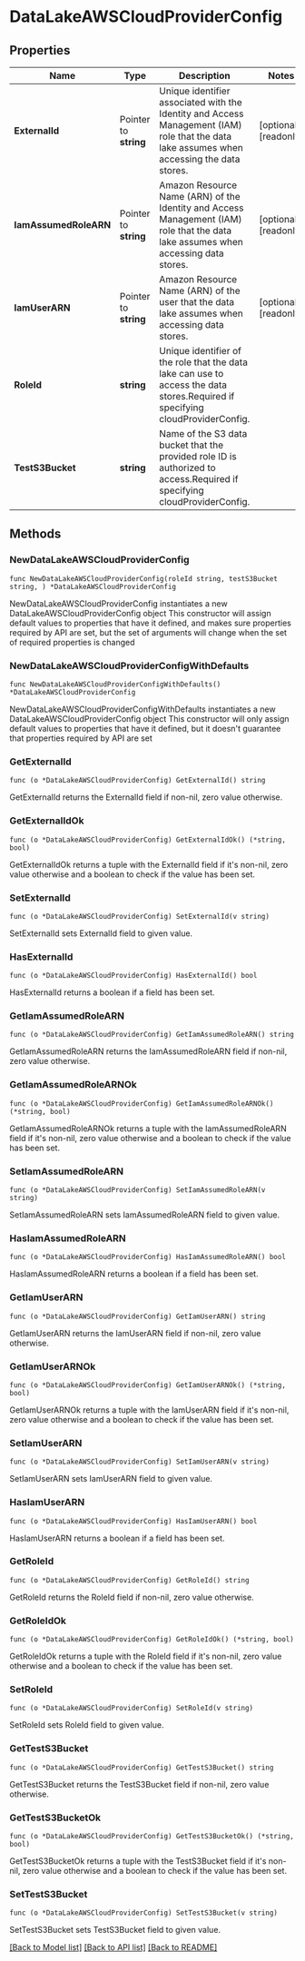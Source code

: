 # DataLakeAWSCloudProviderConfig

## Properties

Name | Type | Description | Notes
------------ | ------------- | ------------- | -------------
**ExternalId** | Pointer to **string** | Unique identifier associated with the Identity and Access Management (IAM) role that the data lake assumes when accessing the data stores. | [optional] [readonly] 
**IamAssumedRoleARN** | Pointer to **string** | Amazon Resource Name (ARN) of the Identity and Access Management (IAM) role that the data lake assumes when accessing data stores. | [optional] [readonly] 
**IamUserARN** | Pointer to **string** | Amazon Resource Name (ARN) of the user that the data lake assumes when accessing data stores. | [optional] [readonly] 
**RoleId** | **string** | Unique identifier of the role that the data lake can use to access the data stores.Required if specifying cloudProviderConfig. | 
**TestS3Bucket** | **string** | Name of the S3 data bucket that the provided role ID is authorized to access.Required if specifying cloudProviderConfig. | 

## Methods

### NewDataLakeAWSCloudProviderConfig

`func NewDataLakeAWSCloudProviderConfig(roleId string, testS3Bucket string, ) *DataLakeAWSCloudProviderConfig`

NewDataLakeAWSCloudProviderConfig instantiates a new DataLakeAWSCloudProviderConfig object
This constructor will assign default values to properties that have it defined,
and makes sure properties required by API are set, but the set of arguments
will change when the set of required properties is changed

### NewDataLakeAWSCloudProviderConfigWithDefaults

`func NewDataLakeAWSCloudProviderConfigWithDefaults() *DataLakeAWSCloudProviderConfig`

NewDataLakeAWSCloudProviderConfigWithDefaults instantiates a new DataLakeAWSCloudProviderConfig object
This constructor will only assign default values to properties that have it defined,
but it doesn't guarantee that properties required by API are set

### GetExternalId

`func (o *DataLakeAWSCloudProviderConfig) GetExternalId() string`

GetExternalId returns the ExternalId field if non-nil, zero value otherwise.

### GetExternalIdOk

`func (o *DataLakeAWSCloudProviderConfig) GetExternalIdOk() (*string, bool)`

GetExternalIdOk returns a tuple with the ExternalId field if it's non-nil, zero value otherwise
and a boolean to check if the value has been set.

### SetExternalId

`func (o *DataLakeAWSCloudProviderConfig) SetExternalId(v string)`

SetExternalId sets ExternalId field to given value.

### HasExternalId

`func (o *DataLakeAWSCloudProviderConfig) HasExternalId() bool`

HasExternalId returns a boolean if a field has been set.

### GetIamAssumedRoleARN

`func (o *DataLakeAWSCloudProviderConfig) GetIamAssumedRoleARN() string`

GetIamAssumedRoleARN returns the IamAssumedRoleARN field if non-nil, zero value otherwise.

### GetIamAssumedRoleARNOk

`func (o *DataLakeAWSCloudProviderConfig) GetIamAssumedRoleARNOk() (*string, bool)`

GetIamAssumedRoleARNOk returns a tuple with the IamAssumedRoleARN field if it's non-nil, zero value otherwise
and a boolean to check if the value has been set.

### SetIamAssumedRoleARN

`func (o *DataLakeAWSCloudProviderConfig) SetIamAssumedRoleARN(v string)`

SetIamAssumedRoleARN sets IamAssumedRoleARN field to given value.

### HasIamAssumedRoleARN

`func (o *DataLakeAWSCloudProviderConfig) HasIamAssumedRoleARN() bool`

HasIamAssumedRoleARN returns a boolean if a field has been set.

### GetIamUserARN

`func (o *DataLakeAWSCloudProviderConfig) GetIamUserARN() string`

GetIamUserARN returns the IamUserARN field if non-nil, zero value otherwise.

### GetIamUserARNOk

`func (o *DataLakeAWSCloudProviderConfig) GetIamUserARNOk() (*string, bool)`

GetIamUserARNOk returns a tuple with the IamUserARN field if it's non-nil, zero value otherwise
and a boolean to check if the value has been set.

### SetIamUserARN

`func (o *DataLakeAWSCloudProviderConfig) SetIamUserARN(v string)`

SetIamUserARN sets IamUserARN field to given value.

### HasIamUserARN

`func (o *DataLakeAWSCloudProviderConfig) HasIamUserARN() bool`

HasIamUserARN returns a boolean if a field has been set.

### GetRoleId

`func (o *DataLakeAWSCloudProviderConfig) GetRoleId() string`

GetRoleId returns the RoleId field if non-nil, zero value otherwise.

### GetRoleIdOk

`func (o *DataLakeAWSCloudProviderConfig) GetRoleIdOk() (*string, bool)`

GetRoleIdOk returns a tuple with the RoleId field if it's non-nil, zero value otherwise
and a boolean to check if the value has been set.

### SetRoleId

`func (o *DataLakeAWSCloudProviderConfig) SetRoleId(v string)`

SetRoleId sets RoleId field to given value.


### GetTestS3Bucket

`func (o *DataLakeAWSCloudProviderConfig) GetTestS3Bucket() string`

GetTestS3Bucket returns the TestS3Bucket field if non-nil, zero value otherwise.

### GetTestS3BucketOk

`func (o *DataLakeAWSCloudProviderConfig) GetTestS3BucketOk() (*string, bool)`

GetTestS3BucketOk returns a tuple with the TestS3Bucket field if it's non-nil, zero value otherwise
and a boolean to check if the value has been set.

### SetTestS3Bucket

`func (o *DataLakeAWSCloudProviderConfig) SetTestS3Bucket(v string)`

SetTestS3Bucket sets TestS3Bucket field to given value.



[[Back to Model list]](../README.md#documentation-for-models) [[Back to API list]](../README.md#documentation-for-api-endpoints) [[Back to README]](../README.md)


